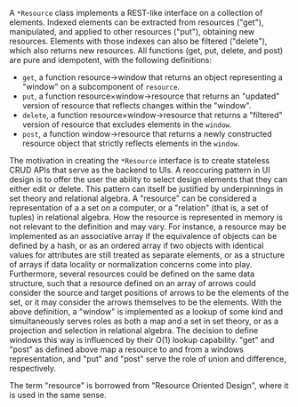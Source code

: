 A `*Resource` class implements a REST-like interface on a collection of elements.
Indexed elements can be extracted from resources ("get"), manipulated,
and applied to other resources ("put"), obtaining new resources.
Elements with those indexes can also be filtered ("delete"), which also returns new resources.
All functions (get, put, delete, and post) are pure and idempotent, with the following definitions:

* `get`, a function resource→window that returns an object representing a "window" 
  on a subcomponent of `resource`.
* `put`, a function resource×window→resource that returns an "updated" version 
  of resource that reflects changes within the "window".
* `delete`, a function resource×window→resource that returns a "filtered" 
  version of resource that excludes elements in the `window`.
* `post`, a function window→resource that returns a newly constructed resource 
  object that strictly reflects elements in the `window`.

The motivation in creating the `*Resource` interface 
is to create stateless CRUD APIs that serve as the backend to UIs.
A reoccuring pattern in UI design is to offer the user 
the ability to select design elements that they can either edit or delete.
This pattern can itself be justified by underpinnings in set theory 
and relational algebra. A "resource" can be considered a representation of a
a set on a computer, or a "relation" (that is, a set of tuples) 
in relational algebra. How the resource is represented in memory 
is not relevant to the definition and may vary. 
For instance, a resource may be implemented as an associative array 
if the equivalence of objects can be defined by a hash, 
or as an ordered array if two objects with identical values
for attributes are still treated as separate elements, 
or as a structure of arrays if data locality or normalization concerns 
come into play. Furthermore, several resources could be defined on 
the same data structure, such that a resource defined on an array of arrows
could consider the source and target positions of arrows to be the elements 
of the set, or it may consider the arrows themselves to be the elements.
With the above definition, a "window" is implemented as a lookup of some kind and
simultaneously serves roles as both a map and a set in set theory,
or as a projection and selection in relational algebra. 
The decision to define windows this way is influenced by their O(1) lookup capability.
"get" and "post" as defined above map a resource to and from a windows representation,
and "put" and "post" serve the role of union and difference, respectively.

The term "resource" is borrowed from "Resource Oriented Design",
where it is used in the same sense.

